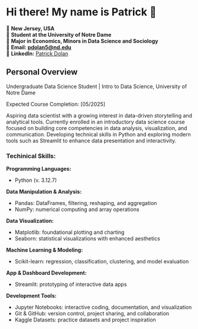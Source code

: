 # Hi there! My name is Patrick 👋

  📍 **New Jersey, USA**   
  🏫 **Student at the University of Notre Dame**   
  📝 **Major in Economics, Minors in Data Science and Sociology**   
  📧 **Email: pdolan5@nd.edu**    
  🔗 **LinkedIn:** [Patrick Dolan](https://www.linkedin.com/in/patrick-dolan-7923412a9/)

## Personal Overview

Undergraduate Data Science Student | Intro to Data Science, University of Notre Dame

Expected Course Completion: [05/2025]

Aspiring data scientist with a growing interest in data-driven storytelling and analytical tools. Currently enrolled in an introductory data science course focused on building core competencies in data analysis, visualization, and communication. Developing technical skills in Python and exploring modern tools such as Streamlit to enhance data presentation and interactivity.

### Techinical Skills:

**Programming Languages:**
- Python (v. 3.12.7)

**Data Manipulation & Analysis:**
- Pandas: DataFrames, filtering, reshaping, and aggregation
- NumPy: numerical computing and array operations

**Data Visualization:**
- Matplotlib: foundational plotting and charting
- Seaborn: statistical visualizations with enhanced aesthetics

**Machine Learning & Modeling:**
- Scikit-learn: regression, classification, clustering, and model evaluation

**App & Dashboard Development:**
- Streamlit: prototyping of interactive data apps

**Development Tools:**
- Jupyter Notebooks: interactive coding, documentation, and visualization
- Git & GitHub: version control, project sharing, and collaboration
- Kaggle Datasets: practice datasets and project inspiration

<!--
**pdolan32/pdolan32** is a ✨ _special_ ✨ repository because its `README.md` (this file) appears on your GitHub profile.

Here are some ideas to get you started:

- 🔭 I’m currently working on ...
- 🌱 I’m currently learning ...
- 👯 I’m looking to collaborate on ...
- 🤔 I’m looking for help with ...
- 💬 Ask me about ...
- 📫 How to reach me: ...
- 😄 Pronouns: ...
- ⚡ Fun fact: ...
-->

